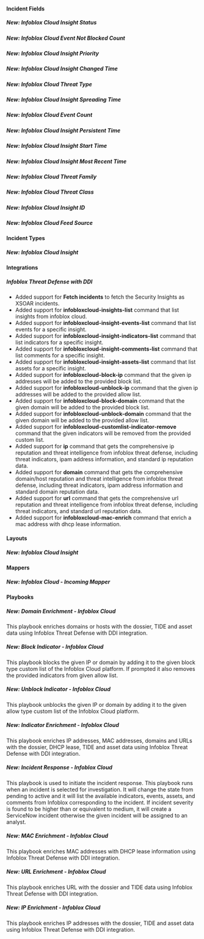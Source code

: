 
#### Incident Fields

##### New: Infoblox Cloud Insight Status

##### New: Infoblox Cloud Event Not Blocked Count

##### New: Infoblox Cloud Insight Priority

##### New: Infoblox Cloud Insight Changed Time

##### New: Infoblox Cloud Threat Type

##### New: Infoblox Cloud Insight Spreading Time

##### New: Infoblox Cloud Event Count

##### New: Infoblox Cloud Insight Persistent Time

##### New: Infoblox Cloud Insight Start Time

##### New: Infoblox Cloud Insight Most Recent Time

##### New: Infoblox Cloud Threat Family

##### New: Infoblox Cloud Threat Class

##### New: Infoblox Cloud Insight ID

##### New: Infoblox Cloud Feed Source

#### Incident Types

##### New: Infoblox Cloud Insight

#### Integrations

##### Infoblox Threat Defense with DDI

- Added support for **Fetch incidents** to fetch the Security Insights as XSOAR incidents.
- Added support for **infobloxcloud-insights-list** command that list insights from infoblox cloud.
- Added support for **infobloxcloud-insight-events-list** command that list events for a specific insight.
- Added support for **infobloxcloud-insight-indicators-list** command that list indicators for a specific insight.
- Added support for **infobloxcloud-insight-comments-list** command that list comments for a specific insight.
- Added support for **infobloxcloud-insight-assets-list** command that list assets for a specific insight.
- Added support for **infobloxcloud-block-ip** command that the given ip addresses will be added to the provided block list.
- Added support for **infobloxcloud-unblock-ip** command that the given ip addresses will be added to the provided allow list.
- Added support for **infobloxcloud-block-domain** command that the given domain will be added to the provided block list.
- Added support for **infobloxcloud-unblock-domain** command that the given domain will be added to the provided allow list.
- Added support for **infobloxcloud-customlist-indicator-remove** command that the given indicators will be removed from the provided custom list.
- Added support for **ip** command that gets the comprehensive ip reputation and threat intelligence from infoblox threat defense, including threat indicators, ipam address information, and standard ip reputation data.
- Added support for **domain** command that gets the comprehensive domain/host reputation and threat intelligence from infoblox threat defense, including threat indicators, ipam address information and standard domain reputation data.
- Added support for **url** command that gets the comprehensive url reputation and threat intelligence from infoblox threat defense, including threat indicators, and standard url reputation data.
- Added support for **infobloxcloud-mac-enrich** command that enrich a mac address with dhcp lease information.

#### Layouts

##### New: Infoblox Cloud Insight

#### Mappers

##### New: Infoblox Cloud - Incoming Mapper

#### Playbooks

##### New: Domain Enrichment - Infoblox Cloud

This playbook enriches domains or hosts with the dossier, TIDE and asset data using Infoblox Threat Defense with DDI integration.

##### New: Block Indicator - Infoblox Cloud

This playbook blocks the given IP or domain by adding it to the given block type custom list of the Infoblox Cloud platform. If prompted it also removes the provided indicators from given allow list.

##### New: Unblock Indicator - Infoblox Cloud

This playbook unblocks the given IP or domain by adding it to the given allow type custom list of the Infoblox Cloud platform.

##### New: Indicator Enrichment - Infoblox Cloud

This playbook enriches IP addresses, MAC addresses, domains and URLs with the dossier, DHCP lease, TIDE and asset data using Infoblox Threat Defense with DDI integration.

##### New: Incident Response - Infoblox Cloud

This playbook is used to initiate the incident response. This playbook runs when an incident is selected for investigation. It will change the state from pending to active and it will list the available indicators, events, assets, and comments from Infoblox corresponding to the incident. If incident severity is found to be higher than or equivalent to medium, it will create a ServiceNow incident otherwise the given incident will be assigned to an analyst.

##### New: MAC Enrichment - Infoblox Cloud

This playbook enriches MAC addresses with DHCP lease information using Infoblox Threat Defense with DDI integration.

##### New: URL Enrichment - Infoblox Cloud

This playbook enriches URL with the dossier and TIDE data using Infoblox Threat Defense with DDI integration.

##### New: IP Enrichment - Infoblox Cloud

This playbook enriches IP addresses with the dossier, TIDE and asset data using Infoblox Threat Defense with DDI integration.

